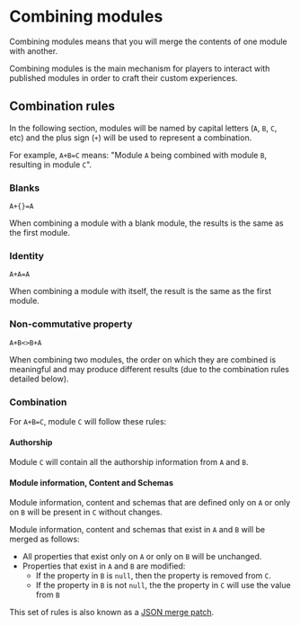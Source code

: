 # Combining modules

Combining modules means that you will merge the contents of one module with another.

Combining modules is the main mechanism for players to interact with published
modules in order to craft their custom experiences.

## Combination rules

In the following section, modules will be named by capital letters
(`A`, `B`, `C`, etc) and the plus sign (`+`) will be used to represent a combination.

For example, `A+B=C` means: "Module `A` being combined with module `B`, resulting in module `C`".

### Blanks

`A+{}=A`

When combining a module with a blank module, the results is the same as the first module.


### Identity

`A+A=A`

When combining a module with itself, the result is the same as the first module.

### Non-commutative property

`A+B<>B+A`

When combining two modules, the order on which they are combined is meaningful and
may produce different results (due to the combination rules detailed below).

### Combination

For `A+B=C`, module `C` will follow these rules:

#### Authorship

Module `C` will contain all the authorship information from `A` and `B`.

#### Module information, Content and Schemas

Module information, content and schemas that are defined only on `A` or only on `B` will be present
in `C` without changes.

Module information, content and schemas that exist in  `A` and `B` will be merged as follows:

- All properties that exist only on `A` or only on `B` will be unchanged.
- Properties that exist in `A` and `B` are modified:
  - If the property in `B` is `null`, then the property is removed from `C`.
  - If the property in `B` is not `null`, the the property in `C` will use the value from `B`

This set of rules is also known as a [JSON merge patch](https://datatracker.ietf.org/doc/html/rfc7386).